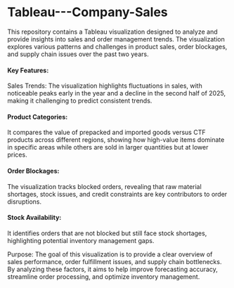 # Tableau---Company-Sales

This repository contains a Tableau visualization designed to analyze and provide insights into sales and order management trends. The visualization explores various patterns and challenges in product sales, order blockages, and supply chain issues over the past two years.

#### Key Features:
Sales Trends: The visualization highlights fluctuations in sales, with noticeable peaks early in the year and a decline in the second half of 2025, making it challenging to predict consistent trends.

#### Product Categories:
It compares the value of prepacked and imported goods versus CTF products across different regions, showing how high-value items dominate in specific areas while others are sold in larger quantities but at lower prices.

#### Order Blockages:
The visualization tracks blocked orders, revealing that raw material shortages, stock issues, and credit constraints are key contributors to order disruptions.

#### Stock Availability: 
It identifies orders that are not blocked but still face stock shortages, highlighting potential inventory management gaps.

Purpose:
The goal of this visualization is to provide a clear overview of sales performance, order fulfillment issues, and supply chain bottlenecks. By analyzing these factors, it aims to help improve forecasting accuracy, streamline order processing, and optimize inventory management.
